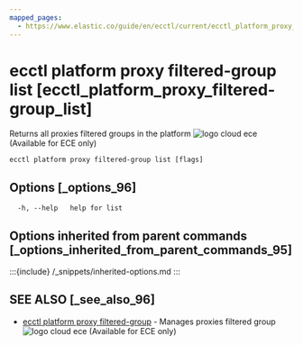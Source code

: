 ```yaml
---
mapped_pages:
  - https://www.elastic.co/guide/en/ecctl/current/ecctl_platform_proxy_filtered-group_list.html
---
```


# ecctl platform proxy filtered-group list [ecctl_platform_proxy_filtered-group_list]

Returns all proxies filtered groups in the platform ![logo cloud ece](https://doc-icons.s3.us-east-2.amazonaws.com/logo_cloud_ece.svg "Supported on {{ece}}") (Available for ECE only)

```
ecctl platform proxy filtered-group list [flags]
```


## Options [_options_96]

```
  -h, --help   help for list
```


## Options inherited from parent commands [_options_inherited_from_parent_commands_95]

:::{include} /_snippets/inherited-options.md
:::


## SEE ALSO [_see_also_96]

* [ecctl platform proxy filtered-group](/reference/ecctl_platform_proxy_filtered-group.md)	 - Manages proxies filtered group ![logo cloud ece](https://doc-icons.s3.us-east-2.amazonaws.com/logo_cloud_ece.svg "Supported on {{ece}}") (Available for ECE only)

